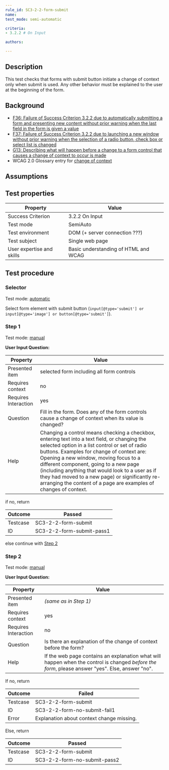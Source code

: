 ```yaml
---
rule_id: SC3-2-2-form-submit
name: 
test_mode: semi-automatic

criteria:
- 3.2.2 # On Input

authors:

---
```


## Description

This test checks that forms with submit button initiate a change of context only when submit is used. Any other behavior must be explained to the user at the beginning of the form.

## Background

- [F36: Failure of Success Criterion 3.2.2 due to automatically submitting a form and presenting new content without prior warning when the last field in the form is given a value](http://www.w3.org/TR/2014/NOTE-WCAG20-TECHS-20140916/F36)
- [F37: Failure of Success Criterion 3.2.2 due to launching a new window without prior warning when the selection of a radio button, check box or select list is changed](http://www.w3.org/TR/2014/NOTE-WCAG20-TECHS-20140916/F37)
- [G13: Describing what will happen before a change to a form control that causes a change of context to occur is made](http://www.w3.org/TR/2014/NOTE-WCAG20-TECHS-20140916/G13)
- WCAG 2.0 Glossary entry for [change of context](http://www.w3.org/TR/WCAG20/#context-changedef)

## Assumptions

## Test properties

| Property          | Value
|-------------------|----
| Success Criterion | 3.2.2 On Input
| Test mode         | SemiAuto
| Test environment  | DOM (+ server connection ???)
| Test subject      | Single web page
| User expertise and skills | Basic understanding of HTML and WCAG

## Test procedure

### Selector

Test mode: [automatic][AUTO]

Select form element with submit button (`input[@type='submit'] or input[@type='image'] or button[@type='submit']`).

### Step 1

Test mode: [manual][MANUAL]

**User Input Question:**

| Property             | Value
|----------------------|---------
| Presented item       | selected form including all form controls
| Requires context     | no
| Requires Interaction | yes
| Question             | Fill in the form. Does any of the form controls cause a change of context when its value is changed?
| Help                 | Changing a control means checking a checkbox, entering text into a text field, or changing the selected option in a list control or set of radio buttons. Examples for change of context are: Opening a new window, moving focus to a different component, going to a new page (including anything that would look to a user as if they had moved to a new page) or significantly re-arranging the content of a page are examples of changes of context.

if no, return

| Outcome  | Passed
|----------|-----
| Testcase | SC3-2-2-form-submit
| ID       | SC3-2-2-form-submit-pass1

else continue with [Step 2](#step-2)

### Step 2

Test mode: [manual][MANUAL]

**User Input Question:**

| Property             | Value
|----------------------|---------
| Presented item       | *(same as in Step 1)*
| Requires context     | yes
| Requires Interaction | no
| Question             | Is there an explanation of the change of context before the form?
| Help                 | If the web page contains an explanation what will happen when the control is changed *before the form*, please answer "yes". Else, answer "no".

If no, return

| Outcome  | Failed
|----------|-----
| Testcase | SC3-2-2-form-submit
| ID       | SC3-2-2-form-no-submit-fail1
| Error    | Explanation about context change missing.

Else, return

| Outcome  | Passed
|----------|-----
| Testcase | SC3-2-2-form-submit
| ID       | SC3-2-2-form-no-submit-pass2

[AUTO]: ../pages/test-modes.html#automatic
[MANUAL]: ../pages/test-modes.html#manual